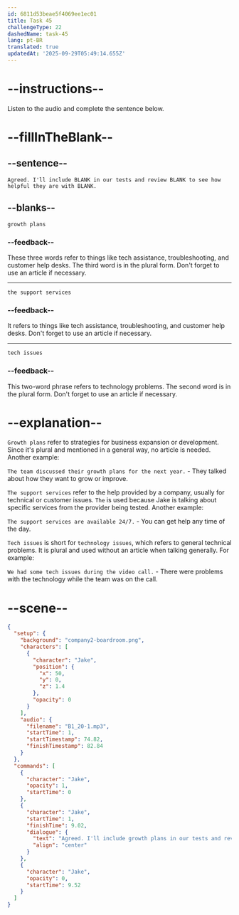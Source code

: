 ```yaml
---
id: 6811d53beae5f4069ee1ec01
title: Task 45
challengeType: 22
dashedName: task-45
lang: pt-BR
translated: true
updatedAt: '2025-09-29T05:49:14.655Z'
---
```


<!-- (Audio) Jake: Agreed. I'll include growth plans in our tests and review the support services to see how helpful they are with tech issues. -->

# --instructions--

Listen to the audio and complete the sentence below.

# --fillInTheBlank--

## --sentence--

`Agreed. I'll include BLANK in our tests and review BLANK to see how helpful they are with BLANK.`

## --blanks--

`growth plans`

### --feedback--

These three words refer to things like tech assistance, troubleshooting, and customer help desks. The third word is in the plural form. Don't forget to use an article if necessary.

---

`the support services`

### --feedback--

It refers to things like tech assistance, troubleshooting, and customer help desks. Don't forget to use an article if necessary.

---

`tech issues`

### --feedback--

This two-word phrase refers to technology problems. The second word is in the plural form. Don't forget to use an article if necessary.

# --explanation--

`Growth plans` refer to strategies for business expansion or development. Since it's plural and mentioned in a general way, no article is needed. Another example:

`The team discussed their growth plans for the next year.` - They talked about how they want to grow or improve.

`The support services` refer to the help provided by a company, usually for technical or customer issues. `The` is used because Jake is talking about specific services from the provider being tested. Another example:

`The support services are available 24/7.` - You can get help any time of the day.

`Tech issues` is short for `technology issues`, which refers to general technical problems. It is plural and used without an article when talking generally. For example:

`We had some tech issues during the video call.` - There were problems with the technology while the team was on the call.

# --scene--

```json
{
  "setup": {
    "background": "company2-boardroom.png",
    "characters": [
      {
        "character": "Jake",
        "position": {
          "x": 50,
          "y": 0,
          "z": 1.4
        },
        "opacity": 0
      }
    ],
    "audio": {
      "filename": "B1_20-1.mp3",
      "startTime": 1,
      "startTimestamp": 74.82,
      "finishTimestamp": 82.84
    }
  },
  "commands": [
    {
      "character": "Jake",
      "opacity": 1,
      "startTime": 0
    },
    {
      "character": "Jake",
      "startTime": 1,
      "finishTime": 9.02,
      "dialogue": {
        "text": "Agreed. I'll include growth plans in our tests and review the support services to see how helpful they are with tech issues.",
        "align": "center"
      }
    },
    {
      "character": "Jake",
      "opacity": 0,
      "startTime": 9.52
    }
  ]
}
```
